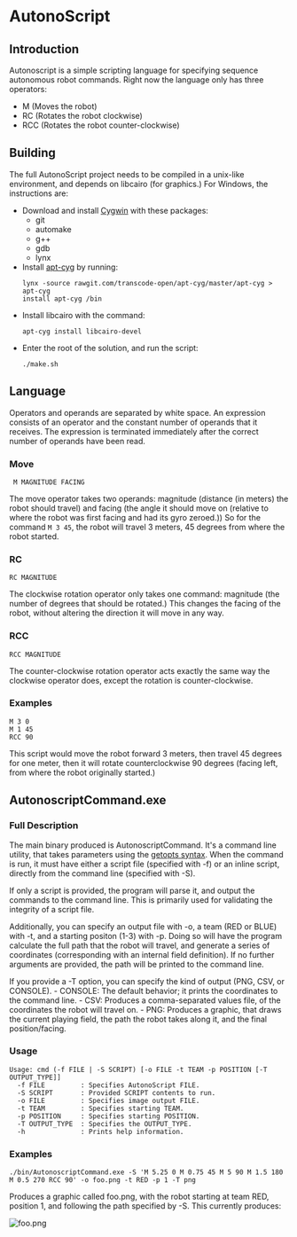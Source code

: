 # AutonoScript

## Introduction
  Autonoscript is a simple scripting language for specifying sequence autonomous robot commands.  Right now the language only has three operators:
  - M (Moves the robot)
  - RC (Rotates the robot clockwise)
  - RCC (Rotates the robot counter-clockwise)

## Building
  The full AutonoScript project needs to be compiled in a unix-like environment, and depends on libcairo (for graphics.)  For Windows, the instructions are:
  - Download and install [Cygwin](https://cygwin.com/setup-x86_64.exe) with these packages:
    - git
    - automake
    - g++
    - gdb
    - lynx
  - Install [apt-cyg](https://github.com/transcode-open/apt-cyg) by running:
      ````
      lynx -source rawgit.com/transcode-open/apt-cyg/master/apt-cyg > apt-cyg
      install apt-cyg /bin
      ````
  - Install libcairo with the command:
    ````
    apt-cyg install libcairo-devel
    ````
  - Enter the root of the solution, and run the script:
    ````
    ./make.sh
    ````
 ## Language
  Operators and operands are separated by white space.  An expression consists of an operator and the constant number of operands that it receives.  The expression is terminated immediately after the correct number of operands have been read.
  
### Move
````
 M MAGNITUDE FACING
````
  The move operator takes two operands: magnitude (distance (in meters) the robot should travel) and facing (the angle it should move on (relative to where the robot was first facing and had its gyro zeroed.))  So for the command ````M 3 45````, the robot will travel 3 meters, 45 degrees from where the robot started.
  
### RC
````
RC MAGNITUDE
````
  The clockwise rotation operator only takes one command: magnitude (the number of degrees that should be rotated.)  This changes the facing of the robot, without altering the direction it will move in any way.
  
### RCC
````
RCC MAGNITUDE
````
  The counter-clockwise rotation operator acts exactly the same way the clockwise operator does, except the rotation is counter-clockwise.
  
### Examples
````
M 3 0
M 1 45
RCC 90
````
  This script would move the robot forward 3 meters, then travel 45 degrees for one meter, then it will rotate counterclockwise 90 degrees (facing left, from where the robot originally started.)
  
## AutonoscriptCommand.exe
### Full Description
  The main binary produced is AutonoscriptCommand.  It's a command line utility, that takes parameters using the [getopts syntax](http://wiki.bash-hackers.org/howto/getopts_tutorial).  When the command is run, it must have either a script file (specified with -f) or an inline script, directly from the command line (specified with -S).

  If only a script is provided, the program will parse it, and output the commands to the command line.  This is primarily used for validating the integrity of a script file.
  
  Additionally, you can specify an output file with -o, a team (RED or BLUE) with -t, and a starting positon (1-3) with -p.  Doing so will have the program calculate the full path that the robot will travel, and generate a series of coordinates (corresponding with an internal field definition).  If no further arguments are provided, the path will be printed to the command line.
  
  If you provide a -T option, you can specify the kind of output (PNG, CSV, or CONSOLE).
    - CONSOLE: The default behavior; it prints the coordinates to the command line.
    - CSV: Produces a comma-separated values file, of the coordinates the robot will travel on.
    - PNG: Produces a graphic, that draws the current playing field, the path the robot takes along it, and the final position/facing.
    
### Usage
````
Usage: cmd (-f FILE | -S SCRIPT) [-o FILE -t TEAM -p POSITION [-T OUTPUT_TYPE]]
  -f FILE         : Specifies AutonoScript FILE.
  -S SCRIPT       : Provided SCRIPT contents to run.
  -o FILE         : Specifies image output FILE.
  -t TEAM         : Specifies starting TEAM.
  -p POSITION     : Specifies starting POSITION.
  -T OUTPUT_TYPE  : Specifies the OUTPUT_TYPE.
  -h              : Prints help information.
````

### Examples
````
./bin/AutonoscriptCommand.exe -S 'M 5.25 0 M 0.75 45 M 5 90 M 1.5 180 M 0.5 270 RCC 90' -o foo.png -t RED -p 1 -T png
````

Produces a graphic called foo.png, with the robot starting at team RED, position 1, and following the path specified by -S.  This currently produces:

![foo.png](https://i.imgur.com/ZMKG4Tq.png)



 

